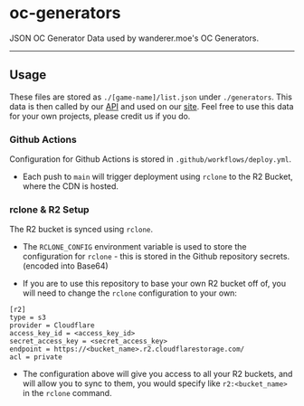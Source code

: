# oc-generators

JSON OC Generator Data used by wanderer.moe's OC Generators.

---

## Usage

These files are stored as `./[game-name]/list.json` under `./generators`. This data is then called by our [API](https://git.wanderer.moe/api) and used on our [site](https://wanderer.moe). Feel free to use this data for your own projects, please credit us if you do.

### Github Actions

Configuration for Github Actions is stored in `.github/workflows/deploy.yml`.

-   Each push to `main` will trigger deployment using `rclone` to the R2 Bucket, where the CDN is hosted.

### rclone & R2 Setup

The R2 bucket is synced using `rclone`.

-   The `RCLONE_CONFIG` environment variable is used to store the configuration for `rclone` - this is stored in the Github repository secrets. (encoded into Base64)

-   If you are to use this repository to base your own R2 bucket off of, you will need to change the `rclone` configuration to your own:

```
[r2]
type = s3
provider = Cloudflare
access_key_id = <access_key_id>
secret_access_key = <secret_access_key>
endpoint = https://<bucket_name>.r2.cloudflarestorage.com/
acl = private
```

-   The configuration above will give you access to all your R2 buckets, and will allow you to sync to them, you would specify like `r2:<bucket_name>` in the `rclone` command.

